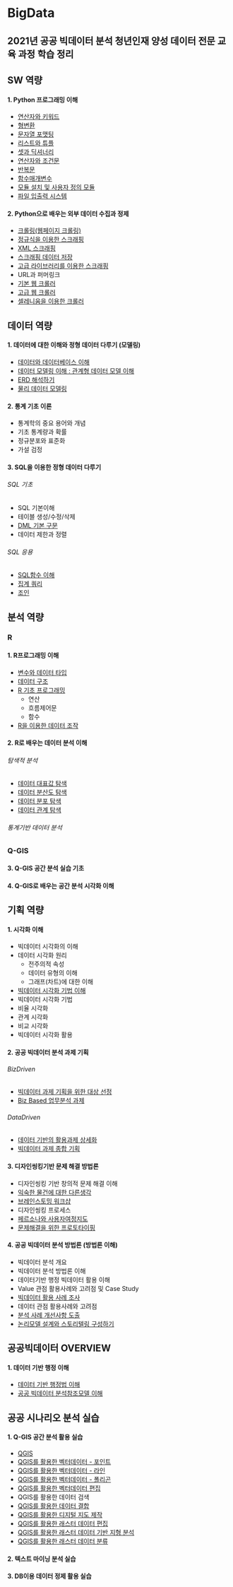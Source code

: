 # BigData
2021년 공공 빅데이터 분석 청년인재 양성 데이터 전문 교육 과정 학습 정리
--------------
## SW 역량
#### 1. Python 프로그래밍 이해
* [연산자와 키워드](https://github.com/Zzeongyx2/bigData/blob/main/DAY_1/%EC%8B%A4%EC%8A%B5(1).py)
* [형변환](https://github.com/Zzeongyx2/bigData/blob/main/DAY_1/%EC%8B%A4%EC%8A%B5(2).py)
* [문자열 포맷팅](https://github.com/Zzeongyx2/bigData/blob/main/DAY_1/%EC%8B%A4%EC%8A%B5(3).py)
* [리스트와 튜플](https://github.com/Zzeongyx2/bigData/blob/main/DAY_1/%EC%8B%A4%EC%8A%B5(4).py)
* [셋과 딕셔너리](DAY_3/실습(1).py)
* [연산자와 조건문](DAY_3/실습(2).py)
* [반복문](DAY_3/실습(3).py)
* [함수매개변수](DAY_3/실습(4).py)
* [모듈 설치 및 사용자 정의 모듈](DAY_3/실습(5).py)
* [파일 입출력 시스템](DAY_3/실습(6).py)
#### 2. Python으로 배우는 외부 데이터 수집과 정제
* [크롤링(웹페이지 크롤링)](DAY_6/실습(1).py)
* [정규식을 이용한 스크래핑](DAY_6/실습(2).py)
* [XML 스크래핑](DAY_6/실습(3).py)
* [스크래핑 데이터 저장](DAY_6/실습(4).py)
* [고급 라이브러리를 이용한 스크래핑](DAY_6/실습(5).py)
* URL과 퍼머링크
* [기본 웹 크롤러](DAY_7/실습_1)
* [고급 웹 크롤러](DAY_7/실습_2)
* [셀레니움을 이용한 크롤러](DAY_7/실습_3)

## 데이터 역량
#### 1. 데이터에 대한 이해와 정형 데이터 다루기 (모델링)
* [데이터와 데이터베이스 이해](/DAY_2/workshop1.md)
* [데이터 모델링 이해 : 관계형 데이터 모델 이해](/DAY_2/workshop2.md)
* [ERD 해석하기](/DAY_2/workshop3.md)
* [물리 데이터 모델링](/DAY_2/workshop4.md)
#### 2. 통계 기초 이론
* 통계학의 중요 용어와 개념
* 기초 통계량과 확률
* 정규분포와 표준화
* 가설 검정
#### 3. SQL을 이용한 정형 데이터 다루기
###### SQL 기초
* SQL 기본이해
* 테이블 생성/수정/삭제
* [DML 기본 구문](DAY_10/DML기본구문.sql)
* 데이터 제한과 정렬
###### SQL 응용
* [SQL함수 이해](DAY_15/function.sql)
* [집계 쿼리](DAY_15/집계.sql)
* [조인](DAY_15/join.sql)

## 분석 역량
### R
#### 1. R프로그래밍 이해
* [변수와 데이터 타입](/DAY_5/실습(2).R)
* [데이터 구조](/DAY_5/실습(3).R)
* [R 기초 프로그래밍](/DAY_5/실습(4).R)
  * 연산
  * 흐름제어문
  * 함수
* [R을 이용한 데이터 조작](/DAY_5/실습(5).R)
#### 2. R로 배우는 데이터 분석 이해
###### 탐색적 분석
* [데이터 대표값 탐색](DAY_12/탐색적분석/R시각화.md)
* [데이터 분산도 탐색](DAY_12/탐색적분석/실습(1).R)
* [데이터 분포 탐색](DAY_12/탐색적분석/실습(2).R)
* [데이터 관계 탐색](DAY_12/탐색적분석/실습(3).R)
###### 통계기반 데이터 분석
### Q-GIS
#### 3. Q-GIS 공간 분석 실습 기초 
#### 4. Q-GIS로 배우는 공간 분석 시각화 이해

## 기획 역량
#### 1. 시각화 이해
* 빅데이터 시각화의 이해
* 데이터 시각화 원리
  * 전주의적 속성
  * 데이터 유형의 이해
  * 그래프(차트)에 대한 이해
 * [빅데이터 시각화 기법 이해](/DAY_4/workshop.md)
 * 빅데이터 시각화 기법
  * 비율 시각화
  * 관계 시각화
  * 비교 시각화
 * 빅데이터 시각화 활용
#### 2. 공공 빅데이터 분석 과제 기획
###### BizDriven
* [빅데이터 과제 기획을 위한 대상 선정](DAY_8/기관분석.md)
* [Biz Based 업무분석 과제](DAY_8/질병관리청.md)
###### DataDriven
* [데이터 기반의 활용과제 상세화](DAY_9/workshop1.md)
* [빅데이터 과제 종합 기획](DAY_9/워크샵(2).pdf)
#### 3. 디자인씽킹기반 문제 해결 방법론
* 디자인씽킹 기반 창의적 문제 해결 이해
* [익숙한 물건에 대한 다른생각](DAY_13/워크샵(1).md)
* [브레인스토밍 워크샵](DAY_13/워크샵(2).png)
* 디자인씽킹 프로세스
* [페르소나와 사용자여정지도](DAY_13/워크샵(3).pdf)
* [문제해결을 위한 프로토타이핑](DAY_13/워크샵(4).pdf)
#### 4. 공공 빅데이터 분석 방법론 (방법론 이해)
* 빅데이터 분석 개요
* 빅데이터 분석 방법론 이해
* 데이터기반 행정 빅데이터 활용 이해
* Value 관점 활용사례와 고려점 및 Case Study
* [빅데이터 활용 사례 조사](/DAY_14/워크샵(2)-팀.pdf)
* 데이터 관점 활용사례와 고려점
* [분석 사례 개선사항 도출](/DAY_14/워크샵(3)-팀.pdf)
* [논리모델 설계와 스토리텔링 구성하기](DAY_16/워크샵(4).PNG)


## 공공빅데이터 OVERVIEW
#### 1. 데이터 기반 행정 이해
* [데이터 기반 행정법 이해](DAY_16/데이터기반.pdf)
* [공공 빅데이터 분석참조모델 이해](DAY_16/분석참조모델.pdf)
## 공공 시나리오 분석 실습
#### 1. Q-GIS 공간 분석 활용 실습
* [QGIS ](DAY_11/실습캡쳐.md)
* [QGIS를 활용한 벡터데이터 - 포인트](DAY_11/실습캡쳐.md)
* [QGIS를 활용한 벡터데이터 - 라인](DAY_11/실습캡쳐.md)
* [QGIS를 활용한 벡터데이터 - 폴리곤](DAY_11/실습캡쳐.md)
* [QGIS를 활용한 벡터데이터 편집](DAY_11/실습캡쳐.md)
* QGIS를 활용한 데이터 검색
* [QGIS를 활용한 데이터 결합](DAY_12/Q-GIS/qgis.md)
* [QGIS를 활용한 디지털 지도 제작](DAY_12/Q-GIS/qgis.md)
* [QGIS를 활용한 래스터 데이터 편집](DAY_12/Q-GIS/qgis.md)
* [QGIS를 활용한 래스터 데이터 기반 지형 분석](DAY_12/Q-GIS/qgis.md)
* [QGIS를 활용한 래스터 데이터 분류](DAY_12/Q-GIS/qgis.md)
#### 2. 텍스트 마이닝 분석 실습
#### 3. DB이용 데이터 정제 활용 실습
